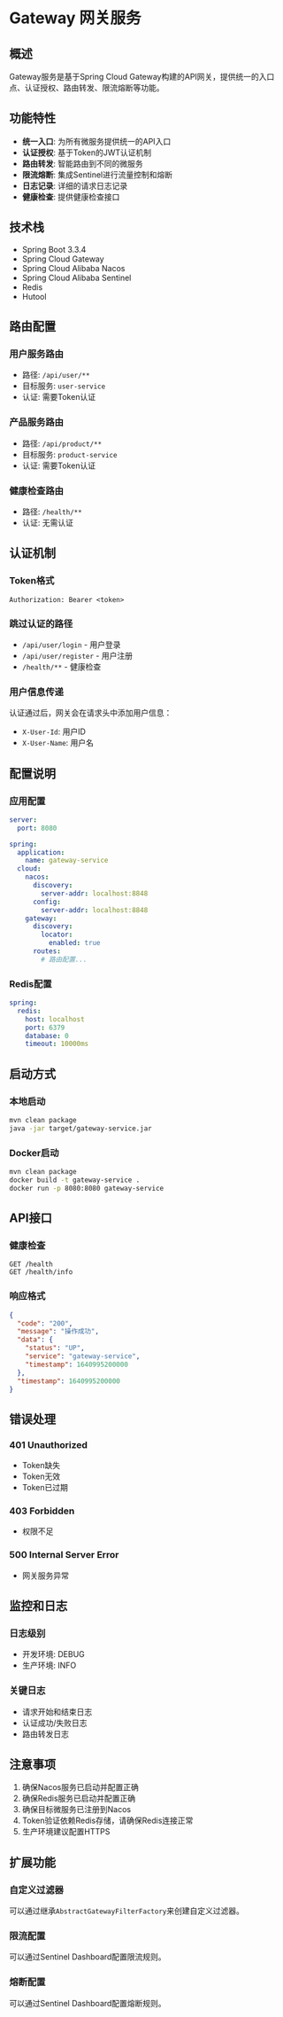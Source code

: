 # Gateway 网关服务

## 概述

Gateway服务是基于Spring Cloud Gateway构建的API网关，提供统一的入口点、认证授权、路由转发、限流熔断等功能。

## 功能特性

- **统一入口**: 为所有微服务提供统一的API入口
- **认证授权**: 基于Token的JWT认证机制
- **路由转发**: 智能路由到不同的微服务
- **限流熔断**: 集成Sentinel进行流量控制和熔断
- **日志记录**: 详细的请求日志记录
- **健康检查**: 提供健康检查接口

## 技术栈

- Spring Boot 3.3.4
- Spring Cloud Gateway
- Spring Cloud Alibaba Nacos
- Spring Cloud Alibaba Sentinel
- Redis
- Hutool

## 路由配置

### 用户服务路由
- 路径: `/api/user/**`
- 目标服务: `user-service`
- 认证: 需要Token认证

### 产品服务路由
- 路径: `/api/product/**`
- 目标服务: `product-service`
- 认证: 需要Token认证

### 健康检查路由
- 路径: `/health/**`
- 认证: 无需认证

## 认证机制

### Token格式
```
Authorization: Bearer <token>
```

### 跳过认证的路径
- `/api/user/login` - 用户登录
- `/api/user/register` - 用户注册
- `/health/**` - 健康检查

### 用户信息传递
认证通过后，网关会在请求头中添加用户信息：
- `X-User-Id`: 用户ID
- `X-User-Name`: 用户名

## 配置说明

### 应用配置
```yaml
server:
  port: 8080

spring:
  application:
    name: gateway-service
  cloud:
    nacos:
      discovery:
        server-addr: localhost:8848
      config:
        server-addr: localhost:8848
    gateway:
      discovery:
        locator:
          enabled: true
      routes:
        # 路由配置...
```

### Redis配置
```yaml
spring:
  redis:
    host: localhost
    port: 6379
    database: 0
    timeout: 10000ms
```

## 启动方式

### 本地启动
```bash
mvn clean package
java -jar target/gateway-service.jar
```

### Docker启动
```bash
mvn clean package
docker build -t gateway-service .
docker run -p 8080:8080 gateway-service
```

## API接口

### 健康检查
```
GET /health
GET /health/info
```

### 响应格式
```json
{
  "code": "200",
  "message": "操作成功",
  "data": {
    "status": "UP",
    "service": "gateway-service",
    "timestamp": 1640995200000
  },
  "timestamp": 1640995200000
}
```

## 错误处理

### 401 Unauthorized
- Token缺失
- Token无效
- Token已过期

### 403 Forbidden
- 权限不足

### 500 Internal Server Error
- 网关服务异常

## 监控和日志

### 日志级别
- 开发环境: DEBUG
- 生产环境: INFO

### 关键日志
- 请求开始和结束日志
- 认证成功/失败日志
- 路由转发日志

## 注意事项

1. 确保Nacos服务已启动并配置正确
2. 确保Redis服务已启动并配置正确
3. 确保目标微服务已注册到Nacos
4. Token验证依赖Redis存储，请确保Redis连接正常
5. 生产环境建议配置HTTPS

## 扩展功能

### 自定义过滤器
可以通过继承`AbstractGatewayFilterFactory`来创建自定义过滤器。

### 限流配置
可以通过Sentinel Dashboard配置限流规则。

### 熔断配置
可以通过Sentinel Dashboard配置熔断规则。
